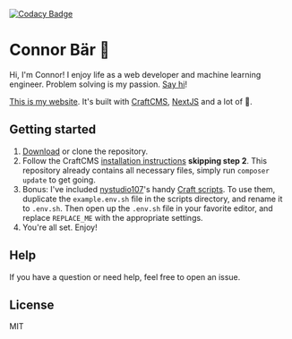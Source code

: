 [![Codacy Badge](https://api.codacy.com/project/badge/Grade/0200cfc81a1146bc87ed0407fdd4cd29)](https://www.codacy.com/app/connor_baer/connorbaer-co?utm_source=github.com&amp;utm_medium=referral&amp;utm_content=connor-baer/connorbaer.co&amp;utm_campaign=Badge_Grade)

# Connor Bär 🐼

Hi, I'm Connor! I enjoy life as a web developer and machine learning engineer. Problem solving is my passion. [Say hi](https://twitter.com/connor_baer)!

[This is my website](https://connorbaer.co). It's built with [CraftCMS](https://craftcms.com), [NextJS](https://github.com/zeit/next.js/) and a lot of 💜.

## Getting started

1. [Download](https://github.com/connor-baer/connorbaer.co/archive/master.zip) or clone the repository.
3. Follow the CraftCMS [installation instructions](https://github.com/craftcms/docs/blob/master/en/installation.md) **skipping step 2**. This repository already contains all necessary files, simply run `composer update` to get going.
4. Bonus: I've included [nystudio107](https://github.com/nystudio107/)'s handy [Craft scripts](https://github.com/nystudio107/craft-scripts). To use them, duplicate the `example.env.sh` file in the scripts directory, and rename it to `.env.sh`. Then open up the `.env.sh` file in your favorite editor, and replace `REPLACE_ME` with the appropriate settings.
5. You're all set. Enjoy!

## Help

If you have a question or need help, feel free to open an issue.

## License

MIT
